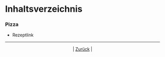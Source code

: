 # Inhaltsverzeichnis

### Pizza

- Rezeptlink



------

<p align="center">| <a href="../index.md">Zurück</a> |</p>

